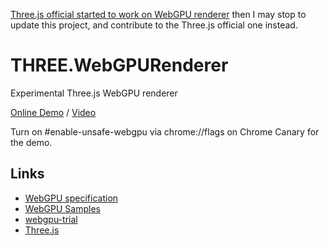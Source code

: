 [Three.js official started to work on WebGPU renderer](https://github.com/mrdoob/three.js/tree/dev/examples/jsm/renderers/webgpu) then I may stop to update this project, and contribute to the Three.js official one instead.

# THREE.WebGPURenderer
Experimental Three.js WebGPU renderer

[Online Demo](https://takahirox.github.io/THREE.WebGPURenderer/examples/index.html) / [Video](https://twitter.com/superhoge/status/1229591960240832512)

Turn on #enable-unsafe-webgpu via chrome://flags on Chrome Canary for the demo.

## Links

- [WebGPU specification](https://gpuweb.github.io/gpuweb/)
- [WebGPU Samples](https://github.com/austinEng/webgpu-samples)
- [webgpu-trial](https://github.com/takahirox/webgpu-trial)
- [Three.js](https://threejs.org/)
